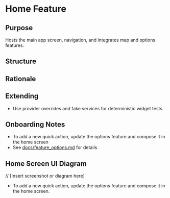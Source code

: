# Home Feature

## Purpose
Hosts the main app screen, navigation, and integrates map and options features.

## Structure

## Rationale

## Extending
- Use provider overrides and fake services for deterministic widget tests.
## Onboarding Notes
- To add a new quick action, update the options feature and compose it in the home screen
- See [docs/feature_options.md](./feature_options.md) for details

## Home Screen UI Diagram
// [Insert screenshot or diagram here]



- To add a new quick action, update the options feature and compose it in the home screen.
